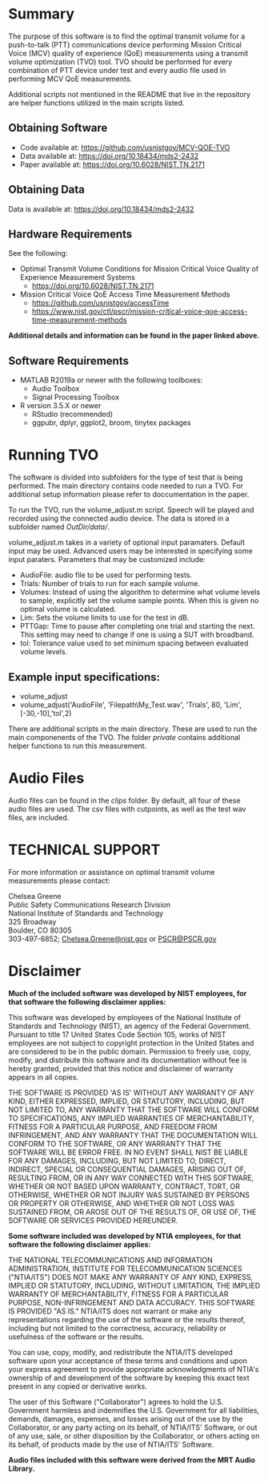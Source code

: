 # Summary
The purpose of this software is to find the optimal transmit volume for a push-to-talk (PTT) communications device performing Mission Critical Voice (MCV) quality of experience (QoE) measurements using a transmit volume optimization (TVO) tool. TVO should be performed for every combination of PTT device under test and every audio file used in performing MCV QoE measurements.  

Additional scripts not mentioned in the README that live in the repository are helper functions utilized in the main scripts listed.

## Obtaining Software
- Code available at: https://github.com/usnistgov/MCV-QOE-TVO
- Data available at: https://doi.org/10.18434/mds2-2432
- Paper available at: https://doi.org/10.6028/NIST.TN.2171

## Obtaining Data 
Data is available at: https://doi.org/10.18434/mds2-2432

## Hardware Requirements 
See the following:
- Optimal Transmit Volume Conditions for Mission Critical Voice Quality of Experience Measurement Systems
  - https://doi.org/10.6028/NIST.TN.2171 
- Mission Critical Voice QoE Access Time Measurement Methods 
  - https://github.com/usnistgov/accessTime
  - https://www.nist.gov/ctl/pscr/mission-critical-voice-qoe-access-time-measurement-methods

**Additional details and information can be found in the paper linked above.**

## Software Requirements
- MATLAB R2019a or newer with the following toolboxes:
	- Audio Toolbox 
	- Signal Processing Toolbox
- R version 3.5.X or newer
    - RStudio (recommended)
	- ggpubr, dplyr, ggplot2, broom, tinytex packages 

# Running TVO 
The software is divided into subfolders for the type of test that is being performed. The main directory contains code needed to run a TVO. For additional setup information please refer to doccumentation in the paper. 

To run the TVO, run the volume_adjust.m script. Speech will be played and recorded using the connected audio device. The data is stored in a subfolder named *OutDir/data/*. 

volume_adjust.m takes in a variety of optional input paramaters. Default input may be used. Advanced users may be interested in specifying some input paraters. Parameters that may be customized include:
- AudioFile: audio file to be used for performing tests.
- Trials: Number of trials to run for each sample volume.
- Volumes: Instead of using the algorithm to determine what volume levels to sample, explicitly set the volume sample points. When this is given no optimal volume is calculated.
- Lim: Sets the volume limits to use for the test in dB. 
- PTTGap: Time to pause after completing one trial and starting the next. This setting may need to change if one is using a SUT with broadband. 
- tol: Tolerance value used to set minimum spacing between evaluated volume levels.

## Example input specifications:
- volume_adjust
- volume_adjust('AudioFile', 'Filepath\My_Test.wav', 'Trials', 80, 'Lim', [-30,-10],'tol',2)
 
There are additional scripts in the main directory. These are used to run the main componenents of the TVO. The folder *private* contains additional helper functions to run this measurement.

# Audio Files
Audio files can be found in the *clips* folder. By default, all four of these audio files are used. The csv files with cutpoints, as well as the test wav files, are included. 


# TECHNICAL SUPPORT
For more information or assistance on optimal transmit volume measurements please contact:

Chelsea Greene\
Public Safety Communications Research Division\
National Institute of Standards and Technology\
325 Broadway\
Boulder, CO 80305\
303-497-6852; Chelsea.Greene@nist.gov or PSCR@PSCR.gov

# Disclaimer
**Much of the included software was developed by NIST employees, for that software the following disclaimer applies:**

This software was developed by employees of the National Institute of Standards and Technology (NIST), an agency of the Federal Government. Pursuant to title 17 United States Code Section 105, works of NIST employees are not subject to copyright protection in the United States and are considered to be in the public domain. Permission to freely use, copy, modify, and distribute this software and its documentation without fee is hereby granted, provided that this notice and disclaimer of warranty appears in all copies.

THE SOFTWARE IS PROVIDED 'AS IS' WITHOUT ANY WARRANTY OF ANY KIND, EITHER EXPRESSED, IMPLIED, OR STATUTORY, INCLUDING, BUT NOT LIMITED TO, ANY WARRANTY THAT THE SOFTWARE WILL CONFORM TO SPECIFICATIONS, ANY IMPLIED WARRANTIES OF MERCHANTABILITY, FITNESS FOR A PARTICULAR PURPOSE, AND FREEDOM FROM INFRINGEMENT, AND ANY WARRANTY THAT THE DOCUMENTATION WILL CONFORM TO THE SOFTWARE, OR ANY WARRANTY THAT THE SOFTWARE WILL BE ERROR FREE. IN NO EVENT SHALL NIST BE LIABLE FOR ANY DAMAGES, INCLUDING, BUT NOT LIMITED TO, DIRECT, INDIRECT, SPECIAL OR CONSEQUENTIAL DAMAGES, ARISING OUT OF, RESULTING FROM, OR IN ANY WAY CONNECTED WITH THIS SOFTWARE, WHETHER OR NOT BASED UPON WARRANTY, CONTRACT, TORT, OR OTHERWISE, WHETHER OR NOT INJURY WAS SUSTAINED BY PERSONS OR PROPERTY OR OTHERWISE, AND WHETHER OR NOT LOSS WAS SUSTAINED FROM, OR AROSE OUT OF THE RESULTS OF, OR USE OF, THE SOFTWARE OR SERVICES PROVIDED HEREUNDER.

**Some software included was developed by NTIA employees, for that software the following disclaimer applies:**

THE NATIONAL TELECOMMUNICATIONS AND INFORMATION ADMINISTRATION,
INSTITUTE FOR TELECOMMUNICATION SCIENCES ("NTIA/ITS") DOES NOT MAKE
ANY WARRANTY OF ANY KIND, EXPRESS, IMPLIED OR STATUTORY, INCLUDING,
WITHOUT LIMITATION, THE IMPLIED WARRANTY OF MERCHANTABILITY, FITNESS FOR
A PARTICULAR PURPOSE, NON-INFRINGEMENT AND DATA ACCURACY.  THIS SOFTWARE
IS PROVIDED "AS IS."  NTIA/ITS does not warrant or make any
representations regarding the use of the software or the results thereof,
including but not limited to the correctness, accuracy, reliability or
usefulness of the software or the results.

You can use, copy, modify, and redistribute the NTIA/ITS developed
software upon your acceptance of these terms and conditions and upon
your express agreement to provide appropriate acknowledgments of
NTIA's ownership of and development of the software by keeping this
exact text present in any copied or derivative works.

The user of this Software ("Collaborator") agrees to hold the U.S.
Government harmless and indemnifies the U.S. Government for all
liabilities, demands, damages, expenses, and losses arising out of
the use by the Collaborator, or any party acting on its behalf, of
NTIA/ITS' Software, or out of any use, sale, or other disposition by
the Collaborator, or others acting on its behalf, of products made
by the use of NTIA/ITS' Software.


**Audio files included with this software were derived from the MRT Audio Library.**
